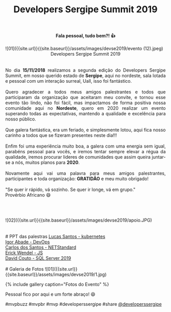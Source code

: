 ﻿---
title: "Developers Sergipe Summit 2019"
comments: true
excerpt_separator: "Ler mais"
categories:
  - Evento
gallery:
  - url: /assets/images/devse2019/1.jpg
    image_path: /assets/images/devse2019/1.jpg
    alt: "Developers Sergipe Summit 2019"
  - url: "/assets/images/devse2019/evento (1).jpeg"
    image_path: "/assets/images/devse2019/evento (1).jpeg"
    alt: "Developers Sergipe Summit 2019"
  - url: /assets/images/devse2019/evento (2).jpeg
    image_path: /assets/images/devse2019/evento (2).jpeg
    alt: "Developers Sergipe Summit 2019"
  - url: /assets/images/devse2019/evento (3).jpeg
    image_path: /assets/images/devse2019/evento (3).jpeg
    alt: "Developers Sergipe Summit 2019"
  - url: /assets/images/devse2019/evento (4).jpeg
    image_path: /assets/images/devse2019/evento (4).jpeg
    alt: "Developers Sergipe Summit 2019"
  - url: /assets/images/devse2019/evento (5).jpeg
    image_path: /assets/images/devse2019/evento (5).jpeg
    alt: "Developers Sergipe Summit 2019"
  - url: /assets/images/devse2019/evento (6).jpeg
    image_path: /assets/images/devse2019/evento (6).jpeg
    alt: "Developers Sergipe Summit 2019"
  - url: /assets/images/devse2019/evento (7).jpeg
    image_path: /assets/images/devse2019/evento (7).jpeg
    alt: "Developers Sergipe Summit 2019"
  - url: /assets/images/devse2019/evento (8).jpeg
    image_path: /assets/images/devse2019/evento (8).jpeg
    alt: "Developers Sergipe Summit 2019"
  - url: /assets/images/devse2019/evento (9).jpeg
    image_path: /assets/images/devse2019/evento (9).jpeg
    alt: "Developers Sergipe Summit 2019"
  - url: /assets/images/devse2019/evento (10).jpeg
    image_path: /assets/images/devse2019/evento (10).jpeg
    alt: "Developers Sergipe Summit 2019"
  - url: /assets/images/devse2019/evento (11).jpeg
    image_path: /assets/images/devse2019/evento (11).jpeg
    alt: "Developers Sergipe Summit 2019"
  - url: /assets/images/devse2019/evento (12).jpeg
    image_path: /assets/images/devse2019/evento (12).jpeg
    alt: "Developers Sergipe Summit 2019"
  - url: /assets/images/devse2019/evento (13).jpeg
    image_path: /assets/images/devse2019/evento (13).jpeg
    alt: "Developers Sergipe Summit 2019"
  - url: /assets/images/devse2019/evento (14).jpeg
    image_path: /assets/images/devse2019/evento (14).jpeg
    alt: "Developers Sergipe Summit 2019"
  - url: /assets/images/devse2019/evento (15).jpeg
    image_path: /assets/images/devse2019/evento (15).jpeg
    alt: "Developers Sergipe Summit 2019"
  - url: /assets/images/devse2019/evento (16).jpeg
    image_path: /assets/images/devse2019/evento (16).jpeg
    alt: "Developers Sergipe Summit 2019"
  - url: /assets/images/devse2019/evento (17).jpeg
    image_path: /assets/images/devse2019/evento (17).jpeg
    alt: "Developers Sergipe Summit 2019"
  - url: /assets/images/devse2019/evento (18).jpeg
    image_path: /assets/images/devse2019/evento (18).jpeg
    alt: "Developers Sergipe Summit 2019"
  - url: /assets/images/devse2019/evento (19).jpeg
    image_path: /assets/images/devse2019/evento (19).jpeg
    alt: "Developers Sergipe Summit 2019"
  - url: /assets/images/devse2019/evento (20).jpeg
    image_path: /assets/images/devse2019/evento (20).jpeg
    alt: "Developers Sergipe Summit 2019"
  - url: /assets/images/devse2019/evento (21).jpeg
    image_path: /assets/images/devse2019/evento (21).jpeg
    alt: "Developers Sergipe Summit 2019"
  - url: /assets/images/devse2019/evento (22).jpeg
    image_path: /assets/images/devse2019/evento (22).jpeg
    alt: "Developers Sergipe Summit 2019"
  - url: /assets/images/devse2019/evento (23).jpeg
    image_path: /assets/images/devse2019/evento (23).jpeg
    alt: "Developers Sergipe Summit 2019"
  - url: /assets/images/devse2019/evento (24).jpeg
    image_path: /assets/images/devse2019/evento (24).jpeg
    alt: "Developers Sergipe Summit 2019"
  - url: /assets/images/devse2019/evento (25).jpeg
    image_path: /assets/images/devse2019/evento (25).jpeg
    alt: "Developers Sergipe Summit 2019"
  - url: /assets/images/devse2019/evento (26).jpeg
    image_path: /assets/images/devse2019/evento (26).jpeg
    alt: "Developers Sergipe Summit 2019"
  - url: /assets/images/devse2019/evento (227).jpeg
    image_path: /assets/images/devse2019/evento (27).jpeg
    alt: "Developers Sergipe Summit 2019"
  - url: /assets/images/devse2019/evento (28).jpeg
    image_path: /assets/images/devse2019/evento (28).jpeg
    alt: "Developers Sergipe Summit 2019"
  - url: /assets/images/devse2019/evento (29).jpeg
    image_path: /assets/images/devse2019/evento (29).jpeg
    alt: "Developers Sergipe Summit 2019"
  - url: /assets/images/devse2019/evento (30).jpeg
    image_path: /assets/images/devse2019/evento (30).jpeg
    alt: "Developers Sergipe Summit 2019"
  - url: /assets/images/devse2019/evento (31).jpeg
    image_path: /assets/images/devse2019/evento (31).jpeg
    alt: "Developers Sergipe Summit 2019"
  - url: /assets/images/devse2019/evento (32).jpeg
    image_path: /assets/images/devse2019/evento (32).jpeg
    alt: "Developers Sergipe Summit 2019"
  - url: /assets/images/devse2019/evento (33).jpeg
    image_path: /assets/images/devse2019/evento (33).jpeg
    alt: "Developers Sergipe Summit 2019"
  - url: /assets/images/devse2019/evento (34).jpeg
    image_path: /assets/images/devse2019/evento (34).jpeg
    alt: "Developers Sergipe Summit 2019"
  - url: /assets/images/devse2019/evento (35).jpeg
    image_path: /assets/images/devse2019/evento (35).jpeg
    alt: "Developers Sergipe Summit 2019"
  - url: /assets/images/devse2019/evento (36).jpeg
    image_path: /assets/images/devse2019/evento (36).jpeg
    alt: "Developers Sergipe Summit 2019"
  - url: /assets/images/devse2019/evento (37).jpeg
    image_path: /assets/images/devse2019/evento (37).jpeg
    alt: "Developers Sergipe Summit 2019"
  - url: /assets/images/devse2019/evento (38).jpeg
    image_path: /assets/images/devse2019/evento (38).jpeg
    alt: "Developers Sergipe Summit 2019"
  - url: /assets/images/devse2019/evento (39).jpeg
    image_path: /assets/images/devse2019/evento (39).jpeg
    alt: "Developers Sergipe Summit 2019"
  - url: /assets/images/devse2019/evento (40).jpeg
    image_path: /assets/images/devse2019/evento (40).jpeg
    alt: "Developers Sergipe Summit 2019"
  - url: /assets/images/devse2019/evento (41).jpeg
    image_path: /assets/images/devse2019/evento (41).jpeg
    alt: "Developers Sergipe Summit 2019"
  - url: /assets/images/devse2019/evento (42).jpeg
    image_path: /assets/images/devse2019/evento (42).jpeg
    alt: "Developers Sergipe Summit 2019"
  - url: /assets/images/devse2019/evento (43).jpeg
    image_path: /assets/images/devse2019/evento (43).jpeg
    alt: "Developers Sergipe Summit 2019"
  - url: /assets/images/devse2019/evento (44).jpeg
    image_path: /assets/images/devse2019/evento (44).jpeg
    alt: "Developers Sergipe Summit 2019"
  - url: /assets/images/devse2019/evento (45).jpeg
    image_path: /assets/images/devse2019/evento (45).jpeg
    alt: "Developers Sergipe Summit 2019"
  - url: /assets/images/devse2019/evento (46).jpeg
    image_path: /assets/images/devse2019/evento (46).jpeg
    alt: "Developers Sergipe Summit 2019"
  - url: /assets/images/devse2019/evento (47).jpeg
    image_path: /assets/images/devse2019/evento (47).jpeg
    alt: "Developers Sergipe Summit 2019"
  - url: /assets/images/devse2019/evento (48).jpeg
    image_path: /assets/images/devse2019/evento (48).jpeg
    alt: "Developers Sergipe Summit 2019"
  - url: /assets/images/devse2019/evento (49).jpeg
    image_path: /assets/images/devse2019/evento (49).jpeg
    alt: "Developers Sergipe Summit 2019"
  - url: /assets/images/devse2019/evento (50).jpeg
    image_path: /assets/images/devse2019/evento (50).jpeg
    alt: "Developers Sergipe Summit 2019"
  - url: /assets/images/devse2019/evento (51).jpeg
    image_path: /assets/images/devse2019/evento (51).jpeg
    alt: "Developers Sergipe Summit 2019"
  - url: /assets/images/devse2019/evento (52).jpeg
    image_path: /assets/images/devse2019/evento (52).jpeg
    alt: "Developers Sergipe Summit 2019"
  - url: /assets/images/devse2019/evento (53).jpeg
    image_path: /assets/images/devse2019/evento (53).jpeg
    alt: "Developers Sergipe Summit 2019"
  - url: /assets/images/devse2019/evento (54).jpeg
    image_path: /assets/images/devse2019/evento (54).jpeg
    alt: "Developers Sergipe Summit 2019"
  - url: /assets/images/devse2019/evento (55).jpeg
    image_path: /assets/images/devse2019/evento (55).jpeg
    alt: "Developers Sergipe Summit 2019"
  - url: /assets/images/devse2019/evento (56).jpeg
    image_path: /assets/images/devse2019/evento (56).jpeg
    alt: "Developers Sergipe Summit 2019"
  - url: /assets/images/devse2019/evento (57).jpeg
    image_path: /assets/images/devse2019/evento (57).jpeg
    alt: "Developers Sergipe Summit 2019"
  - url: /assets/images/devse2019/evento (58).jpeg
    image_path: /assets/images/devse2019/evento (58).jpeg
    alt: "Developers Sergipe Summit 2019"
  - url: /assets/images/devse2019/evento (59).jpeg
    image_path: /assets/images/devse2019/evento (59).jpeg
    alt: "Developers Sergipe Summit 2019"
  - url: /assets/images/devse2019/evento (60).jpeg
    image_path: /assets/images/devse2019/evento (60).jpeg
    alt: "Developers Sergipe Summit 2019"
  - url: /assets/images/devse2019/evento (61).jpeg
    image_path: /assets/images/devse2019/evento (61).jpeg
    alt: "Developers Sergipe Summit 2019"
  - url: /assets/images/devse2019/evento (62).jpeg
    image_path: /assets/images/devse2019/evento (62).jpeg
    alt: "Developers Sergipe Summit 2019"
  - url: /assets/images/devse2019/evento (63).jpeg
    image_path: /assets/images/devse2019/evento (63).jpeg
    alt: "Developers Sergipe Summit 2019"
  - url: /assets/images/devse2019/evento (64).jpeg
    image_path: /assets/images/devse2019/evento (65).jpeg
    alt: "Developers Sergipe Summit 2019"
  - url: /assets/images/devse2019/evento (66).jpeg
    image_path: /assets/images/devse2019/evento (66).jpeg
    alt: "Developers Sergipe Summit 2019"
  - url: /assets/images/devse2019/evento (67).jpeg
    image_path: /assets/images/devse2019/evento (67).jpeg
    alt: "Developers Sergipe Summit 2019"
  - url: /assets/images/devse2019/evento (68).jpeg
    image_path: /assets/images/devse2019/evento (68).jpeg
    alt: "Developers Sergipe Summit 2019"
  - url: /assets/images/devse2019/evento (69).jpeg
    image_path: /assets/images/devse2019/evento (69).jpeg
    alt: "Developers Sergipe Summit 2019"
  - url: /assets/images/devse2019/evento (70).jpeg
    image_path: /assets/images/devse2019/evento (70).jpeg
    alt: "Developers Sergipe Summit 2019"
  - url: /assets/images/devse2019/evento (71).jpeg
    image_path: /assets/images/devse2019/evento (71).jpeg
    alt: "Developers Sergipe Summit 2019"
  - url: /assets/images/devse2019/evento (72).jpeg
    image_path: /assets/images/devse2019/evento (72).jpeg
    alt: "Developers Sergipe Summit 2019"
  - url: /assets/images/devse2019/evento (73).jpeg
    image_path: /assets/images/devse2019/evento (73).jpeg
    alt: "Developers Sergipe Summit 2019"
  - url: /assets/images/devse2019/evento (74).jpeg
    image_path: /assets/images/devse2019/evento (74).jpeg
    alt: "Developers Sergipe Summit 2019"
  - url: /assets/images/devse2019/evento (75).jpeg
    image_path: /assets/images/devse2019/evento (75).jpeg
    alt: "Developers Sergipe Summit 2019"
  - url: /assets/images/devse2019/evento (76).jpeg
    image_path: /assets/images/devse2019/evento (76).jpeg
    alt: "Developers Sergipe Summit 2019"
  - url: /assets/images/devse2019/evento (77).jpeg
    image_path: /assets/images/devse2019/evento (77).jpeg
    alt: "Developers Sergipe Summit 2019"
  - url: /assets/images/devse2019/evento (78).jpeg
    image_path: /assets/images/devse2019/evento (78).jpeg
    alt: "Developers Sergipe Summit 2019"
  - url: /assets/images/devse2019/evento (79).jpeg
    image_path: /assets/images/devse2019/evento (79).jpeg
    alt: "Developers Sergipe Summit 2019"
  - url: /assets/images/devse2019/evento (80).jpeg
    image_path: /assets/images/devse2019/evento (80).jpeg
    alt: "Developers Sergipe Summit 2019"
  - url: /assets/images/devse2019/evento (81).jpeg
    image_path: /assets/images/devse2019/evento (81).jpeg
    alt: "Developers Sergipe Summit 2019"
  - url: /assets/images/devse2019/evento (82).jpeg
    image_path: /assets/images/devse2019/evento (82).jpeg
    alt: "Developers Sergipe Summit 2019"
  - url: /assets/images/devse2019/evento (83).jpeg
    image_path: /assets/images/devse2019/evento (83).jpeg
    alt: "Developers Sergipe Summit 2019"
  - url: /assets/images/devse2019/evento (84).jpeg
    image_path: /assets/images/devse2019/evento (84).jpeg
    alt: "Developers Sergipe Summit 2019"
  - url: /assets/images/devse2019/evento (85).jpeg
    image_path: /assets/images/devse2019/evento (85).jpeg
    alt: "Developers Sergipe Summit 2019"
  - url: /assets/images/devse2019/evento (86).jpeg
    image_path: /assets/images/devse2019/evento (86).jpeg
    alt: "Developers Sergipe Summit 2019"
  - url: /assets/images/devse2019/evento (87).jpeg
    image_path: /assets/images/devse2019/evento (87).jpeg
    alt: "Developers Sergipe Summit 2019"
  - url: /assets/images/devse2019/evento (88).jpeg
    image_path: /assets/images/devse2019/evento (88).jpeg
    alt: "Developers Sergipe Summit 2019"
  - url: /assets/images/devse2019/evento (89).jpeg
    image_path: /assets/images/devse2019/evento (89).jpeg
    alt: "Developers Sergipe Summit 2019"
  - url: /assets/images/devse2019/evento (90).jpeg
    image_path: /assets/images/devse2019/evento (90).jpeg
    alt: "Developers Sergipe Summit 2019"
  - url: /assets/images/devse2019/evento (91).jpeg
    image_path: /assets/images/devse2019/evento (91).jpeg
    alt: "Developers Sergipe Summit 2019"
header:
  teaser: /assets/images/devse2019/evento (12).jpeg
  caption: "www.ralms.io"
---

<center><strong>Fala pessoal, tudo bem?! 👍 </strong></center> <br>
![01]({{site.url}}{{site.baseurl}}/assets/images/devse2019/evento (12).jpeg)
<div style="text-align: justify;">
<center>Developers Sergipe Summit 2019</center>
<br><br> 
No dia <strong>15/11/2018</strong> realizamos a segunda edição do Developers Sergipe Summit, em nosso querido estado de <strong>Sergipe</strong>, aqui no nordeste, sala lotada e pessoal com um interação surreal, Uall, isso foi fantástico.
<br><br>
 Quero agradecer a todos meus amigos palestrantes e todos que participaram da organização que aceitaram meu convite, e tornou esse evento tão lindo, não foi fácil, mas impactamos de forma positiva nossa comunidade aqui no <strong>Nordeste</strong>, quero em 2020 realizar um evento superando todas as expectativas, mantendo a qualidade e excelência para nosso público.
<br><br>
 Que galera fantástica, era um feriado, e simplesmente lotou, aqui fica nosso carinho a todos que se fizeram presentes neste dia!!!
<br><br>
Enfim foi uma experiência muito boa, a galera com uma energia sem igual, parabéns pessoal para vocês, e iremos tentar sempre elevar a régua da qualidade, iremos procurar lideres de comunidades que assim queira juntar-se a nós, muitos planos para <strong>2020</strong>.
<br><br> 
Novamente aqui vai uma palavra para meus amigos palestrantes, participantes e toda organização: <strong>GRATIDÃO</strong> e meu muito obrigado!
<br><br> 

<div class="notice--success">
"Se quer ir rápido, vá sozinho. Se quer ir longe, vá em grupo." <br>
Provérbio Africano 😄
</div>

<br><br> 
</div>   
![02]({{site.url}}{{site.baseurl}}/assets/images/devse2019/apoio.JPG)
<br><br><br>
# PPT das palestras
<a href="https://speakerdeck.com/khaosdoctor/escalabilidade-de-servicos-com-kubernetes" target="_BLANK" alt="">Lucas Santos - kubernetes</a><br>
<a href="https://www.slideshare.net/igoravl/devops-em-grandes-empresas-mito-ou-realidade" target="_BLANK" alt="">Igor Abade - DevOps</a><br>
<a href="https://github.com/carloscds/dotnetconfsample" target="_BLANK" alt="">Carlos dos Santos - NETStandard</a><br>
<a href="http://bit.ly/js-recognise-people-erickwendel" target="_BLANK" alt="">Erick Wendel - JS</a><br>
<a href="https://github.com/davcouto/developersSergipeSummit2019/blob/master/DevelopersSergipeSummit2019_SQLServer2019.pdf" target="_BLANK" alt="">David Couto - SQL Server 2019</a><br>

<br>
# Galeria de Fotos
![01]({{site.url}}{{site.baseurl}}/assets/images/devse2019/1.jpg) 

{% include gallery caption="Fotos do Evento" %}


<div class="notice--success">
Pessoal fico por aqui e um forte abraço! 😄
</div>

 #mvpbuzz #mvpbr #mvp #developerssergipe #share <a href="https://www.instagram.com/developerssergipe/" alt="">@developerssergipe</a><br><br>
